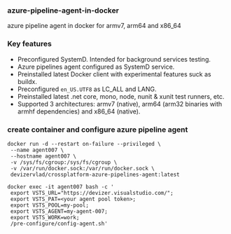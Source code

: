 ### azure-pipeline-agent-in-docker
azure pipeline agent in docker for armv7, arm64 and x86_64

### Key features
- Preconfigured SystemD. Intended for background services testing. 
- Azure pipelines agent configured as SystemD service.
- Preinstalled latest Docker client with experimental features suck as buildx.
- Preconfigured `en_US.UTF8` as LC_ALL and LANG.
- Preinstalled latest .net core, mono, node, nunit & xunit test runners, etc.
- Supported 3 architectures: armv7 (native), arm64 (arm32 binaries with armhf dependencies) and x86_64 (native).
  
### create container and configure azure pipeline agent
```
docker run -d --restart on-failure --privileged \
 --name agent007 \
 --hostname agent007 \
 -v /sys/fs/cgroup:/sys/fs/cgroup \
 -v /var/run/docker.sock:/var/run/docker.sock \
 devizervlad/crossplatform-azure-pipelines-agent:latest

docker exec -it agent007 bash -c '
 export VSTS_URL="https://devizer.visualstudio.com/";
 export VSTS_PAT=<your agent pool token>;
 export VSTS_POOL=my-pool;
 export VSTS_AGENT=my-agent-007; 
 export VSTS_WORK=work;
 /pre-configure/config-agent.sh'
```
